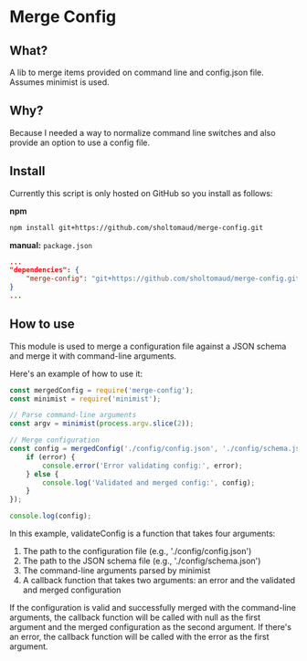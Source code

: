 # Merge Config

## What?

A lib to merge items provided on command line and config.json file. Assumes minimist is used.

## Why?

Because I needed a way to normalize command line switches and also provide an option to use a config file.

## Install

Currently this script is only hosted on GitHub so you install as follows:

**npm**

```sh
npm install git+https://github.com/sholtomaud/merge-config.git
```

**manual:** `package.json` 

```json
...
"dependencies": {
    "merge-config": "git+https://github.com/sholtomaud/merge-config.git#semver:^1.0.0"
}
...
```

## How to use

This module is used to merge a configuration file against a JSON schema and merge it with command-line arguments.

Here's an example of how to use it:

```js
const mergedConfig = require('merge-config');
const minimist = require('minimist');

// Parse command-line arguments
const argv = minimist(process.argv.slice(2));

// Merge configuration
const config = mergedConfig('./config/config.json', './config/schema.json', argv, (error, config) => {
    if (error) {
        console.error('Error validating config:', error);
    } else {
        console.log('Validated and merged config:', config);
    }
});

console.log(config);
```

In this example, validateConfig is a function that takes four arguments:

1. The path to the configuration file (e.g., './config/config.json')
2. The path to the JSON schema file (e.g., './config/schema.json')
3. The command-line arguments parsed by minimist
4. A callback function that takes two arguments: an error and the validated and merged configuration

If the configuration is valid and successfully merged with the command-line arguments, the callback function will be called with null as the first argument and the merged configuration as the second argument. If there's an error, the callback function will be called with the error as the first argument.